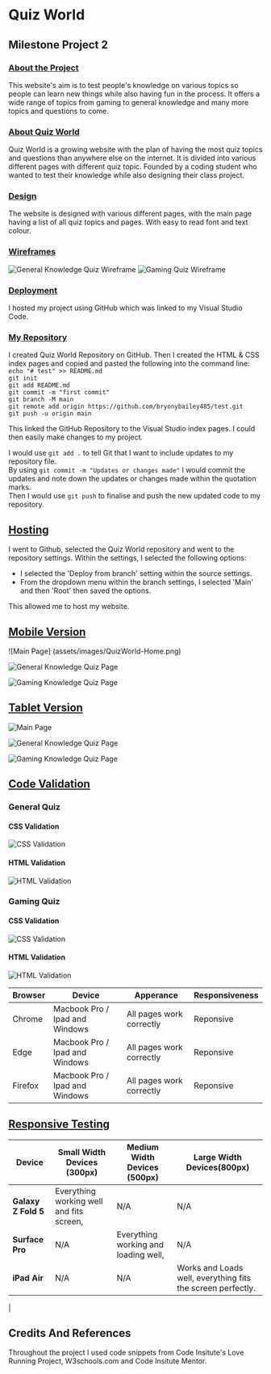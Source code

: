 ﻿# Quiz World
## Milestone Project 2
### <u>About the Project</u>
This website's aim is to test people's knowledge on various topics so people can learn new things while also having fun in the process. 
It offers a wide range of topics from gaming to general knowledge and many more topics and questions to come.

### <u> About Quiz World </u>
Quiz World is a growing website with the plan of having the most quiz topics and questions than anywhere else on the internet. It is divided into various different pages with different quiz topic. Founded by a coding student who wanted to test their knowledge while also designing their class project.

### <u>Design </u>
The website is designed with various different pages, with the main page having a list of all quiz topics and pages. With easy to read font and text colour.

### <u>Wireframes </u>
![General Knowledge Quiz Wireframe](assets/images/General-Mobile-Wireframe.png)
![Gaming Quiz Wireframe ](assets/images/Gaming-Mobile-Wireframe.png)

### <u>Deployment </u>
I hosted my project using GitHub which was linked to my Visual Studio Code.
### <u>My Repository </u>
I created Quiz World Repository on GitHub. Then I created the HTML & CSS index pages and copied and pasted the following into the command line: <br>
`echo "# test" >> README.md` <br>
`git init` <br>
`git add README.md`<br>
`git commit -m "first commit"`<br>
`git branch -M main`<br>
`git remote add origin https://github.com/bryonybailey485/test.git`<br>
`git push -u origin main`<br>

This linked the GitHub Repository to the Visual Studio index pages. I could then easily make changes to my project.

I would use `git add .` to tell Git that I want to include updates to my repository file. <br> By using `git commit -m "Updates or changes made"` I would commit the updates and note down the updates or changes made within the quotation marks. <br>Then I would use `git push` to finalise and push the new updated code to my repository.

## <u> Hosting </u>
I went to Github, selected the Quiz World repository and went to the repository settings. Within the settings, I selected the following options:
- I selected the 'Deploy from branch' setting within the source settings.
- From the dropdown menu within the branch settings, I selected 'Main' and then 'Root' then saved the options.

This allowed me to host my website.

## <b><u>Mobile Version </b></u>
![Main Page] (assets/images/QuizWorld-Home.png)

![General Knowledge Quiz Page](assets/images/General-Knowledge-Mobile.png)

![Gaming Knowledge Quiz Page](Assets/images/Gaming-Quiz-Mobile.png)

## <b><u>Tablet Version </b></u>
![Main Page](assets/images/Main-Page-Tablet.png)

![General Knowledge Quiz Page](assets/images/General-Knowledge-Tablet.png)

![Gaming Knowledge Quiz Page](assets/images/Gaming-Quiz-Tablet.png)

## <b><u> Code Validation </u></b>
### General Quiz
#### CSS Validation
![CSS Validation](assets/images/GeneralCSSValidator.png)
#### HTML Validation
![HTML Validation](assets/images/GeneralQuiz-Validator.png)
### Gaming Quiz
#### CSS Validation
![CSS Validation](assets/images/GamingCssValidator.png)
#### HTML Validation
![HTML Validation](assets/images/GamingQuiz-Validator.png)

| Browser    | Device | Apperance | Responsiveness |
|------------|--------|-----------|----------------|
| Chrome    |Macbook Pro / Ipad and Windows|All pages work correctly | Reponsive 
| Edge    |Macbook Pro / Ipad and Windows|All pages work correctly | Reponsive 
| Firefox    |Macbook Pro / Ipad and Windows|All pages work correctly | Reponsive 

## <b><u> Responsive Testing </u></b>
| Device | Small Width Devices (300px) | Medium Width Devices (500px) | Large Width Devices(800px) |
|--------|-----------------------------|------------------------------|----------------------------|
|<b>Galaxy Z Fold 5</b> | Everything working well and fits screen, | N/A | N/A|
|<b>Surface Pro</b> | N/A | Everything working and loading well, | N/A|
|<b>iPad Air</b>  | N/A | N/A | Works and Loads well, everything fits the screen perfectly.|
|


## Credits And References
Throughout the project I used code snippets from Code Insitute's Love Running Project, W3schools.com and Code Insitute Mentor.

